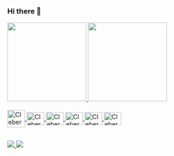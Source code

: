 ### Hi there 👋
<div>
  <a href="https://github.com/CleberMario1">
  <img height="180em" src="https://github-readme-stats.vercel.app/api?username=CleberMario1&show_icons=true&theme=radical&include_all_commits=true&count_private=true"/>
  <img height="180em" src="https://github-readme-stats.vercel.app/api/top-langs/?username=CleberMario1&layout=compact&langs_count=16&theme=dracula"/>
</div>
  
<div style="display: inline_block"><br>
  <img align="center" alt="Cleber-php" heigth="30" width="40" src="https://cdn.jsdelivr.net/gh/devicons/devicon/icons/php/php-original.svg"/>
  <img align="center" alt="Cleber-py" height="30" width="40" src="https://cdn.jsdelivr.net/gh/devicons/devicon/icons/python/python-original.svg"/>
  <img align="center" alt="Cleber-java" height="30" width="40" src="https://cdn.jsdelivr.net/gh/devicons/devicon/icons/java/java-original.svg"/>
  <img align="center" alt="Cleber-html" height="30" width="40" src="https://cdn.jsdelivr.net/gh/devicons/devicon/icons/html5/html5-original-wordmark.svg"/>
  <img align="center" alt="Cleber-css" height="30" width="40" src="https://cdn.jsdelivr.net/gh/devicons/devicon/icons/css3/css3-original-wordmark.svg"/>
  <img align="center" alt="Cleber-js" height="30" width="40" src="https://cdn.jsdelivr.net/gh/devicons/devicon/icons/javascript/javascript-original.svg"/>

</div>
 
##

<div>
  <a href="https://www.instagram.com/junior__cardso/" target="_blank"><img src="https://img.shields.io/badge/Instagram-E4405F?style=for-the-badge&logo=instagram&logoColor=white"/>
  <a href="https://www.linkedin.com/in/cleber-mario-22128421a/" target="_blank"><img src="https://img.shields.io/badge/LinkedIn-0077B5?style=for-the-badge&logo=linkedin&logoColor=white"/>
  
    

  
  
          
  

<!--
**CleberMario1/CleberMario1** is a ✨ _special_ ✨ repository because its `README.md` (this file) appears on your GitHub profile.

Here are some ideas to get you started:

- 🔭 I’m currently working on ...
- 🌱 I’m currently learning ...
- 👯 I’m looking to collaborate on ...
- 🤔 I’m looking for help with ...
- 💬 Ask me about ...
- 📫 How to reach me: ...
- 😄 Pronouns: ...
- ⚡ Fun fact: ...
-->
